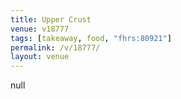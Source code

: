 ```yaml
---
title: Upper Crust
venue: v18777
tags: [takeaway, food, "fhrs:80921"]
permalink: /v/18777/
layout: venue
---
```

null
